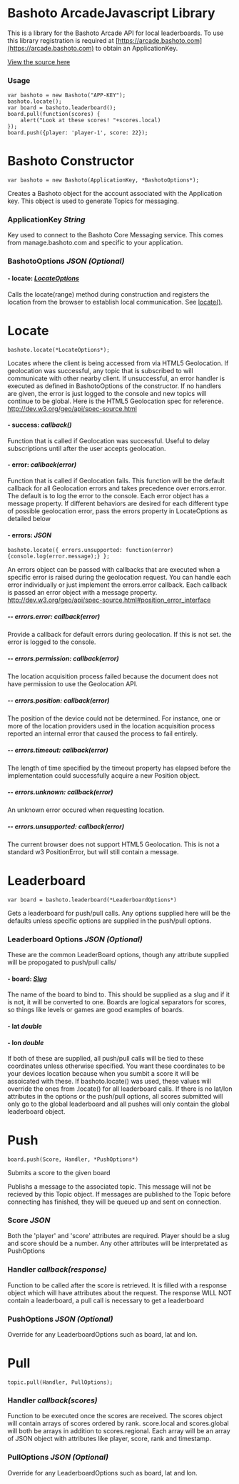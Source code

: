 # Bashoto ArcadeJavascript Library

This is a library for the Bashoto Arcade API for local leaderboards. 
To use this library registration is required at [https://arcade.bashoto.com](https://arcade.bashoto.com)
to obtain an ApplicationKey.

[View the source here](https://github.com/Bashoto/bashoto-js) 

### Usage

```
var bashoto = new Bashoto("APP-KEY");
bashoto.locate();
var board = bashoto.leaderboard(); 
board.pull(function(scores) {
    alert("Look at these scores! "+scores.local)
});
board.push({player: 'player-1', score: 22});
```

# Bashoto Constructor

```
var bashoto = new Bashoto(ApplicationKey, *BashotoOptions*);
```

Creates a Bashoto object for the account associated with the Application key. 
This object is used to generate Topics for messaging.

### **ApplicationKey** *String*

Key used to connect to the Bashoto Core Messaging service. This comes from 
manage.bashoto.com and specific to your application.

### **BashotoOptions** *JSON* ***(Optional)***

#### - locate: [*LocateOptions*](arcade.md#locate) 

Calls the locate(range) method during construction and registers the location from 
the browser to establish local communication. See [locate()](arcade.md#locate).


# Locate

```
bashoto.locate(*LocateOptions*);
```

Locates where the client is being accessed from via HTML5 Geolocation. If geolocation was successful,
any topic that is subscribed to will communicate with other nearby client. If unsuccessful, an error
handler is executed as defined in BashotoOptions of the constructor. If no handlers are given, the
error is just logged to the console and new topics will continue to be global. Here is the HTML5 Geolocation
spec for reference. http://dev.w3.org/geo/api/spec-source.html

#### - success: *callback()* 

Function that is called if Geolocation was successful. Useful to delay subscriptions
until after the user accepts geolocation.

#### - error: *callback(error)* 

Function that is called if Geolocation fails. This function will be the default callback
for all Geolocation errors and takes precedence over errors.error. The default is to log 
the error to the console. Each error object has a message property. If different behaviors
are desired for each different type of possible geolocation error, pass the errors property
in LocateOptions as detailed below


#### - errors: *JSON*

    bashoto.locate({ errors.unsupported: function(error) {console.log(error.message);} };

An errors object can be passed with callbacks that are executed when a specific error 
is raised during the geolocation request. You can handle each error individually or
just implement the errors.error callback. Each callback is passed an error object with
a message property. http://dev.w3.org/geo/api/spec-source.html#position_error_interface


##### -- *errors.error: callback(error)*

Provide a callback for default errors during geolocation. If this is not set. the error is logged to the console.

##### -- *errors.permission: callback(error)*

The location acquisition process failed because the document does not have permission to use the Geolocation API.

##### -- *errors.position: callback(error)*

The position of the device could not be determined. For instance, one or more of the location providers used in the location acquisition process reported an internal error that caused the process to fail entirely.

##### -- *errors.timeout: callback(error)*

The length of time specified by the timeout property has elapsed before the implementation could successfully acquire a new Position object.

##### -- *errors.unknown: callback(error)*

An unknown error occured when requesting location.

##### -- *errors.unsupported: callback(error)*

The current browser does not support HTML5 Geolocation. This is not a standard w3 PositionError, but will still
contain a message.

# Leaderboard

```
var board = bashoto.leaderboard(*LeaderboardOptions*)
```

Gets a leaderboard for push/pull calls. Any options supplied here will be the defaults
unless specific options are supplied in the push/pull options.

### **Leaderboard Options** *JSON* ***(Optional)***

These are the common LeaderBoard options, though any attribute supplied will be propogated to push/pull calls/

#### - board: [*Slug*](https://en.wikipedia.org/wiki/Semantic_URL#Slug)

The name of the board to bind to. This should be supplied as a slug and if it is not, it will be converted to one.
Boards are logical separators for scores, so things like levels or games are good examples of boards.


#### - lat *double*
#### - lon *double*

If both of these are supplied, all push/pull calls will be tied to these coordinates unless otherwise specified.
You want these coordinates to be your devices location because when you sumbit a score it will be assoicated with these.
If bashoto.locate() was used, these values will override the ones from .locate() for all leaderboard calls.
If there is no lat/lon attributes in the options or the push/pull options, all scores submitted will only go to the global leaderboard and 
all pushes will only contain the global leaderboard object.


# Push

```
board.push(Score, Handler, *PushOptions*)
```

Submits a score to the given board

Publishs a message to the associated topic. This message will not be recieved by
this Topic object. If messages are published to the Topic before connecting has finished,
they will be queued up and sent on connection.

### **Score** *JSON*

Both the 'player' and 'score' attributes are required. Player should be a slug and score should be a number.
Any other attributes will be interpretated as PushOptions

### **Handler** *callback(response)*

Function to be called after the score is retrieved. It is filled with a response object which will have attributes about the request.
The response WILL NOT contain a leaderboard, a pull call is necessary to get a leaderboard

### **PushOptions** *JSON* ***(Optional)***

Override for any LeaderboardOptions such as board, lat and lon.

# Pull 
```
topic.pull(Handler, PullOptions);
```

### **Handler** *callback(scores)*

Function to be executed once the scores are received. The scores object will contain arrays of scores ordered by rank.
score.local and scores.global will both be arrays in addition to scores.regional. Each array will be an array of JSON
object with attributes like player, score, rank and timestamp.

### **PullOptions** *JSON* ***(Optional)***

Override for any LeaderboardOptions such as board, lat and lon.
